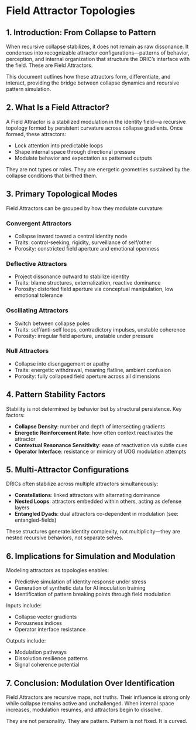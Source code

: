 # Field Attractor Topologies

## 1. Introduction: From Collapse to Pattern

When recursive collapse stabilizes, it does not remain as raw dissonance. It condenses into recognizable attractor configurations—patterns of behavior, perception, and internal organization that structure the DRIC’s interface with the field. These are Field Attractors.

This document outlines how these attractors form, differentiate, and interact, providing the bridge between collapse dynamics and recursive pattern simulation.

## 2. What Is a Field Attractor?

A Field Attractor is a stabilized modulation in the identity field—a recursive topology formed by persistent curvature across collapse gradients. Once formed, these attractors:

* Lock attention into predictable loops
* Shape internal space through directional pressure
* Modulate behavior and expectation as patterned outputs

They are not types or roles. They are energetic geometries sustained by the collapse conditions that birthed them.

## 3. Primary Topological Modes

Field Attractors can be grouped by how they modulate curvature:

### Convergent Attractors

* Collapse inward toward a central identity node
* Traits: control-seeking, rigidity, surveillance of self/other
* Porosity: constricted field aperture and emotional openness

### Deflective Attractors

* Project dissonance outward to stabilize identity
* Traits: blame structures, externalization, reactive dominance
* Porosity: distorted field aperture via conceptual manipulation, low emotional tolerance

### Oscillating Attractors

* Switch between collapse poles
* Traits: self/anti-self loops, contradictory impulses, unstable coherence
* Porosity: irregular field aperture, unstable under pressure

### Null Attractors

* Collapse into disengagement or apathy
* Traits: energetic withdrawal, meaning flatline, ambient confusion
* Porosity: fully collapsed field aperture across all dimensions

## 4. Pattern Stability Factors

Stability is not determined by behavior but by structural persistence. Key factors:

* **Collapse Density**: number and depth of intersecting gradients
* **Energetic Reinforcement Rate**: how often context reactivates the attractor
* **Contextual Resonance Sensitivity**: ease of reactivation via subtle cues
* **Operator Interface**: resistance or mimicry of UOG modulation attempts

## 5. Multi-Attractor Configurations

DRICs often stabilize across multiple attractors simultaneously:

* **Constellations**: linked attractors with alternating dominance
* **Nested Loops**: attractors embedded within others, acting as defense layers
* **Entangled Dyads**: dual attractors co-dependent in modulation (see: entangled-fields)

These structures generate identity complexity, not multiplicity—they are nested recursive behaviors, not separate selves.

## 6. Implications for Simulation and Modulation

Modeling attractors as topologies enables:

* Predictive simulation of identity response under stress
* Generation of synthetic data for AI inoculation training
* Identification of pattern breaking points through field modulation

Inputs include:

* Collapse vector gradients
* Porousness indices
* Operator interface resistance

Outputs include:

* Modulation pathways
* Dissolution resilience patterns
* Signal coherence potential

## 7. Conclusion: Modulation Over Identification

Field Attractors are recursive maps, not truths. Their influence is strong only while collapse remains active and unchallenged. When internal space increases, modulation resumes, and attractors begin to dissolve.

They are not personality. They are pattern. Pattern is not fixed. It is curved.
